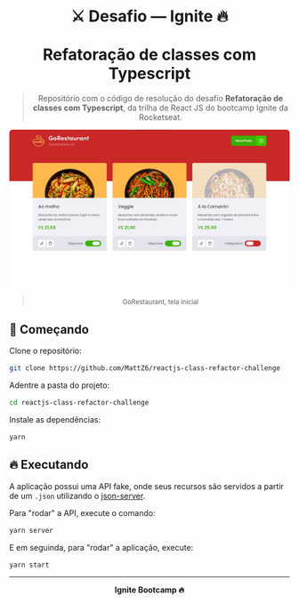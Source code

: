 <div align="center">
  <h1>
    ⚔ Desafio — Ignite 🔥
    <br/><br/>
    Refatoração de classes com Typescript
  </h1>

  > Repositório com o código de resolução do desafio **Refatoração de classes com Typescript**, da trilha de React JS do bootcamp Ignite da Rocketseat.
</div>

<div align="center">
  <img style="border-radius: 6px;" src=".github/images/go-restaurant.jpg" alt="🍝 Tela principal da aplicação GoRestaurant, apresentando alguns pratos de comida italiana" title="🍝 Tela principal da aplicação GoRestaurant, apresentando alguns pratos de comida italiana" />

  > <small>GoRestaurant, tela inicial</small>
</div>

## 🎉 Começando

Clone o repositório:

```bash
git clone https://github.com/MattZ6/reactjs-class-refactor-challenge
```

Adentre a pasta do projeto:

```bash
cd reactjs-class-refactor-challenge
```

Instale as dependências:

```bash
yarn
```

## 🔥 Executando

A aplicação possui uma API fake, onde seus recursos são servidos a partir de um `.json` utilizando o [json-server](https://www.npmjs.com/package/json-server).

Para "rodar" a API, execute o comando:

```bash
yarn server
```

E em seguinda, para "rodar" a aplicação, execute:

```bash
yarn start
```

___

<div align="center">
  <strong>Ignite Bootcamp 🔥</strong>
</div>
